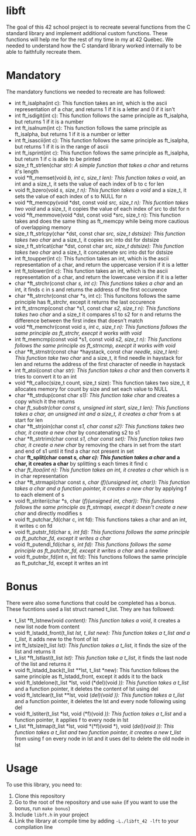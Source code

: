 # libft
The goal of this 42 school project is to recreate several functions from the C standard library and implement additional custom functions. These functions will help me for the rest of my time in my at 42 Québec. We needed to understand how the C standard library worked internally to be able to faithfully recreate them.

# Mandatory
The mandatory functions we needed to recreate are has followed:

  - int ft_isalpha(int c): This function takes an int, which is the ascii representation of a char, and returns 1 if it is a letter and 0 if it isn't
  - int ft_isdigit(int c): This function follows the same principle as ft_isalpha, but returns 1 if it is a number
  - int ft_isalnum(int c): This function follows the same principle as ft_isalpha, but returns 1 if it is a number or letter
  - int ft_isascii(int c): This function follows the same principle as ft_isalpha, but returns 1 if it is in the range of ascii
  - int ft_isprint(int c): This function follows the same principle as ft_isalpha, but return 1 if c is able to be printed
  - size_t ft_strlen(char *str): A simple function that takes a char* and returns it's length
  - void *ft_memset(void *b, int c, size_t len): This function takes a void*, an int and a size_t, it sets the value of each index of b to c for len
  - void ft_bzero(void *s, size_t n): This function takes a void* and a size_t, it sets the value of each index of s to NULL for n
  - void *ft_memcpy(void *dst, const void *src, size_t n): This fucntion takes two void* and a size_t, it copies the value of each index of src to dst for n
  - void *ft_memmove(void *dst, const void *src, size_t n): This function takes and does the same thing as ft_memcpy while being more cautious of overlapping memory
  - size_t ft_strlcpy(char *dst, const char *src, size_t dstsize): This function takes two char* and a size_t, it copies src into dst for dstsize
  - size_t ft_strlcat(char *dst, const char *src, size_t dstsize): This function takes two char* and a size_t, it concatenate src into dst for dstsize
  - int ft_toupper(int c): This function takes an int, which is the ascii representation of a char, and return the uppercase version if it is a letter
  - int ft_tolower(int c): This function takes an int, which is the ascii representation of a char, and return the lowercase version if it is a letter
  - char *ft_strchr(const char *s, int c): This functions takes a char* and an int, it finds c in s and returns the address of the first occurence
  - char *ft_strrchr(const char *s, int c): This funcitons follows the same principle has ft_strchr, except it returns the last occurence
  - int ft_strncmp(const char *s1, const char *s2, size_t n): This functions takes two char* and a size_t it compares s1 to s2 for n and returns the difference between the first index that doesn't match
  - void *ft_memchr(const void *s, int c, size_t n): This functions follows the same principle as ft_strchr, execpt it works with void*
  - int ft_memcmp(const void *s1, const void *s2, size_t n): This functions follows the same principle as ft_strncmp, execpt it works with void*
  - char *ft_strnstr(const char *haystack, const char *needle, size_t len): This function take two char* and a size_t, it find needle in haystack for len and returns the address of the first character of needle in haystack
  - int ft_atoi(const char *str): This function takes a char* and then converts it tries to convert it to an int
  - void *ft_calloc(size_t count, size_t size): This function takes two size_t, it allocates memory for count by size and set each value to NULL
  - char *ft_strdup(const char *s1): This function take char* and creates a copy which it the returns
  - char *ft_substr(char const *s, unsigned int start, size_t len): This functions takes a char*, an unsigned int and a size_t, it creates a char* from s at start for len
  - char *ft_strjoin(char const *s1, char const *s2): This functions takes two char*, it create a new char* by concatenating s2 to s1
  - char *ft_strtrim(char const *s1, char const *set): This function takes two char*, it create a new char* by removing the chars in set from the start and end of s1 until it find a char not present in set
  - char **ft_split(char const *s, char c): This function takes a char* and a char, it creates a char** by splitting s each times it find c
  - char *ft_itoa(int n): This function takes an int, it creates a char* which is n in char representation
  - char *ft_strmapi(char const *s, char (*f)(unsigned int, char)): This function takes a char* and a function pointer, it creates a new char* by applying f to each element of s
  - void ft_striteri(char *s, char (*f)(unsigned int, char)): This functions follows the same principle as ft_strmapi, execpt it doesn't create a new char* and directly modifies s
  - void ft_putchar_fd(char c, int fd): This functions takes a char and an int, it writes c on fd 
  - void ft_putstr_fd(char *s, int fd): This functions follows the same principle as ft_putchar_fd, except it writes a char*
  - void ft_putendl_fd(char *s, int fd): This functions follows the same principle as ft_putchar_fd, except it writes a char* and a newline
  - void ft_putnbr_fd(int n, int fd):  This functions follows the same principle as ft_putchar_fd, except it writes an int
  
 # Bonus
 There were also some functions that could be completed has a bonus. These fucntions used a list struct named t_list. They are has followed:
 
  - t_list *ft_lstnew(void *content): This function takes a void*, it creates a new list node from content
  - void ft_lstadd_front(t_list **lst, t_list *new): This function takes a t_list** and a t_list*, it adds new to the front of lst
  - int ft_lstsize(t_list *lst): This function takes a t_list*, it finds the size of the list and returns it
  - t_list *ft_lstlast(t_list *lst): This function take a t_list*, it finds the last node of the list and returns it
  - void ft_lstadd_back(t_list **lst, t_list *new): This function follows the same principle as ft_lstadd_front, except it adds it to the back
  - void ft_lstdelone(t_list *lst, void (*del)(void *)): This function takes a t_list* and a function pointer, it deletes the content of lst using del
  - void ft_lstclear(t_list **lst, void (*del)(void *)): This function takes a t_list** and a function pointer, it deletes the lst and every node following using del
  - void ft_lstiter(t_list *lst, void (*f)(void *)): This fuction takes a t_list* and a function pointer, it applies f to every node in lst
  - t_list *ft_lstmap(t_list *lst, void *(*f)(void *), void (*del)(void *)): This function takes a t_list* and two function pointer, it creates a new t_list* from using f on every node in lst and it uses del to delete the old node in lst
  
  
  # Usage
  To use this library, you need to:
  1. Clone this repository
  2. Go to the root of the repository and use `make` (if you want to use the bonus, run `make bonus`)
  3. Include `libft.h` in your project
  4. Link the library at compile time by adding `-L./libft_42 -lft` to your compilation line
